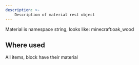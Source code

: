 ```yaml
---
description: >-
    Description of material rest object
---
```


Material is namespace string, looks like: minecraft:oak_wood

## Where used

All items, block have their material